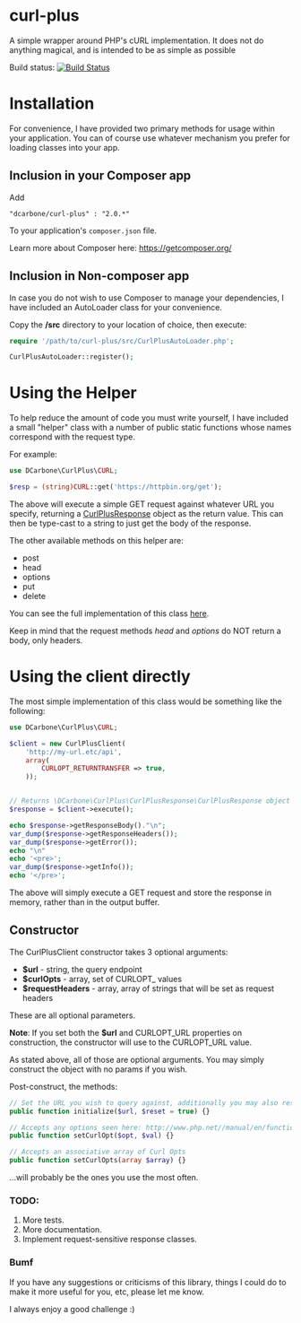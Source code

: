 curl-plus
======

A simple wrapper around PHP's cURL implementation.  It does not do anything magical, and is intended to be as simple as possible

Build status: [![Build Status](https://travis-ci.org/dcarbone/curl-plus.svg?branch=master)](https://travis-ci.org/dcarbone/curl-plus)

# Installation

For convenience, I have provided two primary methods for usage within your application.  You can of course use whatever mechanism
you prefer for loading classes into your app.

## Inclusion in your Composer app

Add

```
"dcarbone/curl-plus" : "2.0.*"
```

To your application's ``` composer.json ``` file.

Learn more about Composer here: <a href="https://getcomposer.org/">https://getcomposer.org/</a>

## Inclusion in Non-composer app

In case you do not wish to use Composer to manage your dependencies, I have included an AutoLoader class for your
convenience.

Copy the **/src** directory to your location of choice, then execute:

```php
require '/path/to/curl-plus/src/CurlPlusAutoLoader.php';

CurlPlusAutoLoader::register();
```

# Using the Helper

To help reduce the amount of code you must write yourself, I have included a small "helper" class
with a number of public static functions whose names correspond with the request type.

For example:

```php
use DCarbone\CurlPlus\CURL;

$resp = (string)CURL::get('https://httpbin.org/get');
```

The above will execute a simple GET request against whatever URL you specify, returning a
[CurlPlusResponse](src/CurlPlusResponse/CurlPlusResponse.php) object as the return value.  This can then be
type-cast to a string to just get the body of the response.

The other available methods on this helper are:

- post
- head
- options
- put
- delete

You can see the full implementation of this class [here](src/CURL.php).

Keep in mind that the request methods *head* and *options* do NOT return a body, only headers.

# Using the client directly

The most simple implementation of this class would be something like the following:

```php
use DCarbone\CurlPlus\CURL;

$client = new CurlPlusClient(
    'http://my-url.etc/api',
    array(
        CURLOPT_RETURNTRANSFER => true,
    ));


// Returns \DCarbone\CurlPlus\CurlPlusResponse\CurlPlusResponse object
$response = $client->execute();

echo $response->getResponseBody()."\n";
var_dump($response->getResponseHeaders());
var_dump($response->getError());
echo "\n"
echo '<pre>';
var_dump($response->getInfo());
echo '</pre>';
```

The above will simply execute a GET request and store the response in memory, rather than in the output buffer.

## Constructor

The CurlPlusClient constructor takes 3 optional arguments:

* **$url** - string, the query endpoint
* **$curlOpts** - array, set of CURLOPT_ values
* **$requestHeaders** - array, array of strings that will be set as request headers

These are all optional parameters.

**Note**: If you set both the **$url** and CURLOPT_URL properties on construction, the constructor will use to the CURLOPT_URL value.

As stated above, all of those are optional arguments.  You may simply construct the object with no params if you wish.

Post-construct, the methods:

```php
// Set the URL you wish to query against, additionally you may also reset any existing curl opts
public function initialize($url, $reset = true) {}

// Accepts any options seen here: http://www.php.net//manual/en/function.curl-setopt.php
public function setCurlOpt($opt, $val) {}

// Accepts an associative array of Curl Opts
public function setCurlOpts(array $array) {}
```

...will probably be the ones you use the most often.

### TODO:

1. More tests.
2. More documentation.
3. Implement request-sensitive response classes.

### Bumf

If you have any suggestions or criticisms of this library, things I could do to make it more useful for you, etc, please let me know.

I always enjoy a good challenge :)
